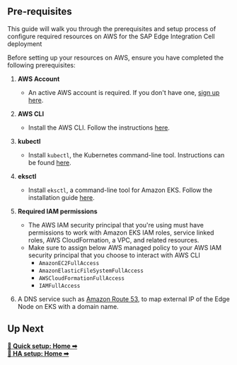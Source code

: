 ## Pre-requisites

This guide will walk you through the prerequisites and setup process of configure required resources on AWS for the SAP Edge Integration Cell deployment

Before setting up your resources on AWS, ensure you have completed the following prerequisites:

1. **AWS Account**

   - An active AWS account is required. If you don't have one, [sign up here](https://aws.amazon.com/free/).

2. **AWS CLI**

   - Install the AWS CLI. Follow the instructions [here](https://docs.aws.amazon.com/cli/latest/userguide/getting-started-install.html).

3. **kubectl**

   - Install `kubectl`, the Kubernetes command-line tool. Instructions can be found [here](https://kubernetes.io/docs/tasks/tools/install-kubectl/).

4. **eksctl**

   - Install `eksctl`, a command-line tool for Amazon EKS. Follow the installation guide [here](https://github.com/eksctl-io/eksctl?tab=readme-ov-file#installation).

5. **Required IAM permissions**

   - The AWS IAM security principal that you're using must have permissions to work with Amazon EKS IAM roles, service linked roles, AWS CloudFormation, a VPC, and related resources.
   - Make sure to assign below AWS managed policy to your AWS IAM security principal that you choose to interact with AWS CLI
     - `AmazonEC2FullAccess`
     - `AmazonElasticFileSystemFullAccess`
     - `AWSCloudFormationFullAccess`
     - `IAMFullAccess`

6. A DNS service such as [Amazon Route 53](https://aws.amazon.com/route53/), to map external IP of the Edge Node on EKS with a domain name.

## Up Next

[**🔗 Quick setup: Home ➡**](../../1-quick-setup.md) <br/>
[**🔗 HA setup: Home ➡**](../../2-high-availibility-setup.md)
